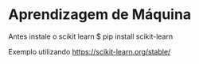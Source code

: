 
# Aprendizagem de Máquina

Antes instale o scikit learn
$ pip install scikit-learn

Exemplo utilizando https://scikit-learn.org/stable/
